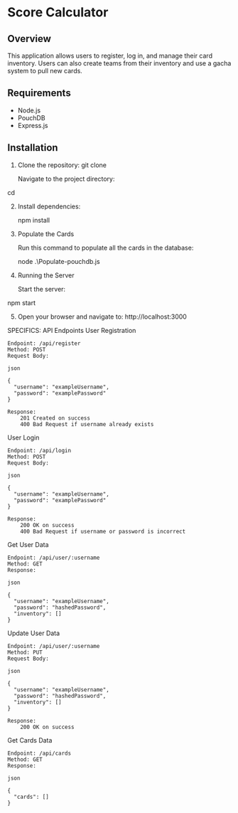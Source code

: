 # Score Calculator

## Overview

This application allows users to register, log in, and manage their card inventory. Users can also create teams from their inventory and use a gacha system to pull new cards.

## Requirements

- Node.js
- PouchDB
- Express.js

## Installation

1. Clone the repository:
   git clone <repository-url>

    Navigate to the project directory:

cd <project-directory>

2. Install dependencies:

    npm install

3. Populate the Cards

    Run this command to populate all the cards in the database:

    node .\Populate-pouchdb.js

4. Running the Server

    Start the server:

npm start

5. Open your browser and navigate to:
    http://localhost:3000

SPECIFICS:
API Endpoints
User Registration

    Endpoint: /api/register
    Method: POST
    Request Body:

    json

    {
      "username": "exampleUsername",
      "password": "examplePassword"
    }

    Response:
        201 Created on success
        400 Bad Request if username already exists

User Login

    Endpoint: /api/login
    Method: POST
    Request Body:

    json

    {
      "username": "exampleUsername",
      "password": "examplePassword"
    }

    Response:
        200 OK on success
        400 Bad Request if username or password is incorrect

Get User Data

    Endpoint: /api/user/:username
    Method: GET
    Response:

    json

    {
      "username": "exampleUsername",
      "password": "hashedPassword",
      "inventory": []
    }

Update User Data

    Endpoint: /api/user/:username
    Method: PUT
    Request Body:

    json

    {
      "username": "exampleUsername",
      "password": "hashedPassword",
      "inventory": []
    }

    Response:
        200 OK on success

Get Cards Data

    Endpoint: /api/cards
    Method: GET
    Response:

    json

    {
      "cards": []
    }
